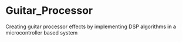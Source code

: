 # Guitar_Processor
Creating guitar processor effects by implementing DSP algorithms in a microcontroller based system
